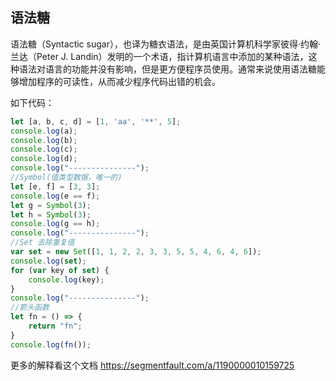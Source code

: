 ## 语法糖

语法糖（Syntactic sugar），也译为糖衣语法，是由英国计算机科学家彼得·约翰·兰达（Peter J. Landin）发明的一个术语，指计算机语言中添加的某种语法，这种语法对语言的功能并没有影响，但是更方便程序员使用。通常来说使用语法糖能够增加程序的可读性，从而减少程序代码出错的机会。

如下代码：

``` javascript
let [a, b, c, d] = [1, 'aa', '**', 5];
console.log(a);
console.log(b);
console.log(c);
console.log(d);
console.log("---------------");
//Symbol(值类型数据，唯一的)
let [e, f] = [3, 3];
console.log(e == f);
let g = Symbol(3);
let h = Symbol(3);
console.log(g == h);
console.log("---------------");
//Set 去除重复值
var set = new Set([1, 1, 2, 2, 3, 3, 5, 5, 4, 6, 4, 6]);
console.log(set);
for (var key of set) {
	console.log(key);
}
console.log("---------------");
//箭头函数
let fn = () => {
	return "fn";
}
console.log(fn());
```

更多的解释看这个文档  https://segmentfault.com/a/1190000010159725